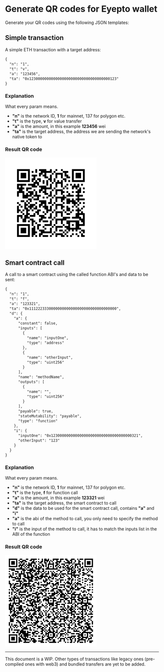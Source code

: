 # Generate QR codes for Eyepto wallet

Generate your QR codes using the following JSON templates:

## Simple transaction

A simple ETH transaction with a target address:

```
{
  "n": "1",
  "t": "v",
  "a": "123456",
  "ta": "0x1230000000000000000000000000000000000123"
}
```

### Explanation

What every param means.

* **"n"** is the network ID, **1** for mainnet, 137 for polygon etc.
* **"t"** is the type, **v** for value transfer
* **"a"** is the amount, in this example **123456** wei
* **"ta"** is the target address, the address we are sending the network's native token to

### Result QR code

![QR code for value](./assets/qrcode-value-transfer.png)

## Smart contract call

A call to a smart contract using the called function ABI's and data to be sent:

```
{
  "n": "1",
  "t": "f",
  "a": "123321",
  "ta": "0x1112223330000000000000000000000000000000",
  "d": {
    "a": {
      "constant": false,
      "inputs": [
        {
          "name": "inputOne",
          "type": "address"
        },
        {
          "name": "otherInput",
          "type": "uint256"
        }
      ],
      "name": "methodName",
      "outputs": [
        {
          "name": "",
          "type": "uint256"
        }
      ],
      "payable": true,
      "stateMutability": "payable",
      "type": "function"
    },
    "i": {
      "inputOne": "0x1230000000000000000000000000000000000321",
      "otherInput": "123"
    }
  }
}
```

### Explanation

What every param means.

* **"n"** is the network ID, **1** for mainnet, 137 for polygon etc.
* **"t"** is the type, **f** for function call
* **"a"** is the amount, in this example **123321** wei
* **"ta"** is the target address, the smart contract to call
* **"d"** is the data to be used for the smart contract call, contains **"a"** and **"i"**
* **"a"** is the abi of the method to call, you only need to specify the method to call
* **"i"** is the input of the method to call, it has to match the inputs list in the ABI of the function

### Result QR code

![QR code for value](./assets/qrcode-function-call.png)

---

This document is a WIP. Other types of transactions like legacy ones (pre-compiled ones with web3) and bundled transfers are yet to be added.